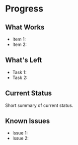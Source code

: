 # Progress

## What Works
- Item 1:
- Item 2:

## What's Left
- Task 1:
- Task 2:

## Current Status
Short summary of current status.

## Known Issues
- Issue 1:
- Issue 2:
